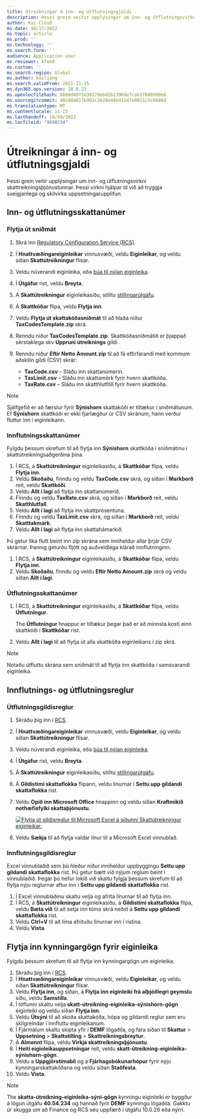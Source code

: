 ```yaml
---
title: Útreikningar á inn- og útflutningsgjaldi
description: Þessi grein veitir upplýsingar um inn- og útflutningsvirkni skattreikningsþjónustunnar.
author: Kai-Cloud
ms.date: 10/17/2022
ms.topic: article
ms.prod: ''
ms.technology: ''
ms.search.form: ''
audience: Application user
ms.reviewer: kfend
ms.custom: ''
ms.search.region: Global
ms.author: kailiang
ms.search.validFrom: 2021-11-15
ms.dyn365.ops.version: 10.0.23
ms.openlocfilehash: 8666d4971e36279ebd2b1396de7cab37680980e6
ms.sourcegitcommit: 40c80a617b903c2b26e44b41147e0021c5cb680d
ms.translationtype: MT
ms.contentlocale: is-IS
ms.lasthandoff: 10/18/2022
ms.locfileid: "9690234"
---
```

# <a name="import-and-export-tax-calculations"></a>Útreikningar á inn- og útflutningsgjaldi

Þessi grein veitir upplýsingar um inn- og útflutningsvirkni skattreikningsþjónustunnar. Þessi virkni hjálpar til við að tryggja sveigjanlega og skilvirka uppsetningarupplifun.

## <a name="import-and-export-tax-codes"></a>Inn- og útflutningsskattanúmer

### <a name="export-templates"></a>Flytja út sniðmát

1. Skrá inn [Regulatory Configuration Service (RCS)](https://marketing.configure.global.dynamics.com/).
2. Í **Hnattvæðingareiginleikar** vinnusvæði, veldu **Eiginleikar**, og veldu síðan **Skattútreikningur** flísar.
3. Veldu núverandi eiginleika, eða [búa til nýjan eiginleika](global-get-started-with-tax-calculation-service.md#set-up-tax-calculation-in-rcs).
4. Í **Útgáfur** rist, veldu **Breyta**.
5. Á **Skattútreikningur** eiginleikasíðu, stilltu [stillingarútgáfu](global-get-started-with-tax-calculation-service.md#set-up-tax-calculation-in-rcs).
6. Á **Skattkóðar** flipa, veldu **Flytja inn**.
7. Veldu **Flytja út skattakóðasniðmát** til að hlaða niður **TaxCodesTemplate.zip** skrá.
8. Renndu niður **TaxCodesTemplate.zip**. Skattkóðasniðmátið er þjappað sérstaklega skv **Uppruni útreiknings** gildi.
9. Renndu niður **Eftir Netto Amount.zip** til að fá eftirfarandi með kommum aðskilin gildi (CSV) skrár:

    - **TaxCode.csv** – Sláðu inn skattanúmerin.
    - **TaxLimit.csv** – Sláðu inn skattamörk fyrir hvern skattkóða.
    - **TaxRate.csv** – Sláðu inn skatthlutföll fyrir hvern skattkóða.

> [!NOTE]
> Sjálfgefið er að færslur fyrir **Sýnishorn** skattakóði er tiltækur í sniðmátunum. Ef **Sýnishorn** skattkóði er ekki fjarlægður úr CSV skránum, hann verður fluttur inn í eiginleikann.

### <a name="import-tax-codes"></a>Innflutningsskattanúmer

Fylgdu þessum skrefum til að flytja inn **Sýnishorn** skattkóða í sniðmátinu í skattútreikningsaðgerðina þína.

1. Í RCS, á **Skattútreikningur** eiginleikasíðu, á **Skattkóðar** flipa, veldu **Flytja inn**.
2. Veldu **Skoðaðu**, finndu og veldu **TaxCode.csv** skrá, og síðan í **Markborð** reit, veldu **Skattkóði**.
3. Veldu **Allt í lagi** að flytja inn skattanúmerið.
4. Finndu og veldu **TaxRate.csv** skrá, og síðan í **Markborð** reit, veldu **Skatthlutfall**.
5. Veldu **Allt í lagi** að flytja inn skattprósentuna.
6. Finndu og veldu **TaxLimit.csv** skrá, og síðan í **Markborð** reit, veldu **Skatttakmark**.
7. Veldu **Allt í lagi** að flytja inn skattahámarkið.

Þú getur líka flutt beint inn zip skrána sem inniheldur allar þrjár CSV skrárnar. Þannig geturðu fljótt og auðveldlega klárað innflutninginn.

1. Í RCS, á **Skattútreikningur** eiginleikasíðu, á **Skattkóðar** flipa, veldu **Flytja inn**.
2. Veldu **Skoðaðu**, finndu og veldu **Eftir Netto Amount.zip** skrá og veldu síðan **Allt í lagi**.

### <a name="export-tax-codes"></a>Útflutningsskattanúmer

1. Í RCS, á **Skattútreikningur** eiginleikasíðu, á **Skattkóðar** flipa, veldu **Útflutningur**.

    The **Útflutningur** hnappur er tiltækur þegar það er að minnsta kosti einn skattkóði í **Skattkóðar** rist.

2. Veldu **Allt í lagi** til að flytja út alla skattkóða eiginleikans í zip skrá.

> [!NOTE]
> Notaðu útfluttu skrána sem sniðmát til að flytja inn skattkóða í samsvarandi eiginleika.

## <a name="import-and-export-applicability-rules"></a>Innflutnings- og útflutningsreglur

### <a name="export-applicability-rules"></a>Útflutningsgildisreglur

1. Skráðu þig inn í [RCS](https://marketing.configure.global.dynamics.com/).
2. Í **Hnattvæðingareiginleikar** vinnusvæði, veldu **Eiginleikar**, og veldu síðan **Skattútreikningur** flísar.
3. Veldu núverandi eiginleika, eða [búa til nýjan eiginleika](global-get-started-with-tax-calculation-service.md#set-up-tax-calculation-in-rcs).
4. Í **Útgáfur** rist, veldu **Breyta**.
5. Á **Skattútreikningur** eiginleikasíðu, stilltu [stillingarútgáfu](global-get-started-with-tax-calculation-service.md#set-up-tax-calculation-in-rcs).
6. Á **Gildistími skattaflokka** flipann, veldu línurnar í **Settu upp gildandi skattaflokka** rist.
7. Veldu **Opið inn Microsoft Office** hnappinn og veldu síðan **Kraftmikið nothæfisfylki skattaþjónustu**.

    [![Flytja út gildisreglur til Microsoft Excel á síðunni Skattútreikningur eiginleikar.](./media/tax-cal-import-export-1.png)](./media/tax-cal-import-export-1.png)

8. Veldu **Sækja** til að flytja valdar línur til a Microsoft Excel vinnublað.

### <a name="import-applicability-rules"></a>Innflutningsgildisreglur

Excel vinnublaðið sem þú hleður niður inniheldur uppbyggingu **Settu upp gildandi skattaflokka** rist. Þú getur bætt við nýjum reglum beint í vinnublaðið. Þegar þú hefur lokið við skaltu fylgja þessum skrefum til að flytja nýju reglurnar aftur inn í **Settu upp gildandi skattaflokka** rist.

1. Í Excel vinnublaðinu skaltu velja og afrita línurnar til að flytja inn.
2. Í RCS, á **Skattútreikningur** eiginleikasíðu, á **Gildistími skattaflokka** flipa, veldu **Bæta við** til að setja inn tóma skrá neðst á **Settu upp gildandi skattaflokka** rist.
3. Veldu **Ctrl+V** til að líma afrituðu línurnar inn í ristina.
4. Veldu **Vista**.

## <a name="import-feature-demo-data"></a>Flytja inn kynningargögn fyrir eiginleika

Fylgdu þessum skrefum til að flytja inn kynningargögn um eiginleika.

1. Skráðu þig inn í [RCS](https://marketing.configure.global.dynamics.com/).
2. Í **Hnattvæðingareiginleikar** vinnusvæði, veldu **Eiginleikar**, og veldu síðan **Skattútreikningur** flísar.
3. Veldu **Flytja inn**, og síðan, á **Flytja inn eiginleiki frá alþjóðlegri geymslu** síðu, veldu **Samstilla**. 
4. Í töflunni skaltu velja **skatt-útreikning-eiginleika-sýnishorn-gögn** eiginleiki og veldu síðan **Flytja inn**.
5. Veldu **Útsýni** til að skoða skattakóða, hópa og gildandi reglur sem eru skilgreindar í innfluttu eiginleikanum.
6. Í Fjármálum skaltu skipta yfir í **DEMF** lögaðila, og fara síðan til **Skattur** \> **Uppsetning** \> **Skattstilling** \> **Skattreikningsbreytur**.
7. Á **Almennt** flipa, veldu **Virkja skattreikningsþjónustu**.
8. Í **Heiti eiginleikauppsetningar** reit, veldu **skatt-útreikning-eiginleika-sýnishorn-gögn**.
9. Veldu a **Uppgjörstímabil** og a **Fjárhagsbókunarhópur** fyrir nýju kynningarskattakóðana og veldu síðan **Staðfesta**.
10. Veldu **Vista**.

> [!NOTE]
> The **skatta-útreikning-eiginleika-sýni-gögn** kynningu eiginleiki er byggður á lögun útgáfu **40.54.234** og hannað fyrir **DEMF** kynningu lögaðila. Gakktu úr skugga um að Finance og RCS séu uppfærð í útgáfu 10.0.26 eða nýrri.
